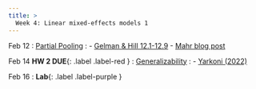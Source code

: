 ```yaml
---
title: >
  Week 4: Linear mixed-effects models 1
---
```


Feb 12
: [Partial Pooling](https://socialinteractionlab.github.io/psych710-notes/linear-mixed-effects-models-2.html)
  : - [Gelman & Hill 12.1-12.9](https://socialinteractionlab.github.io/psych710//assets/readings/gelmanhill_chapter12.pdf)
    - [Mahr blog post](https://www.tjmahr.com/plotting-partial-pooling-in-mixed-effects-models/)

Feb 14 **HW 2 DUE**{: .label .label-red }
: [Generalizability](https://socialinteractionlab.github.io/psych710-notes/linear-mixed-effects-models-2.html)
  : - [Yarkoni (2022)](https://mzettersten.github.io/assets/pdf/ManyBabies_BBS_commentary.pdf)

Feb 16 
: **Lab**{: .label .label-purple }
